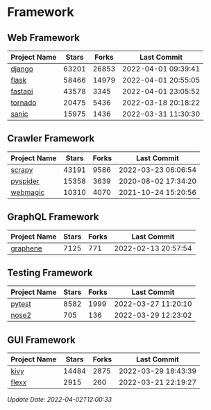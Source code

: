# Framework

## Web Framework
| Project Name | Stars | Forks | Last Commit |
| ------------ | ----- | ----- | ----------- |
| [django](https://github.com/django/django) | 63201 | 26853 | 2022-04-01 09:39:41 |
| [flask](https://github.com/pallets/flask) | 58466 | 14979 | 2022-04-01 20:55:05 |
| [fastapi](https://github.com/tiangolo/fastapi) | 43578 | 3345 | 2022-04-01 23:05:52 |
| [tornado](https://github.com/tornadoweb/tornado) | 20475 | 5436 | 2022-03-18 20:18:22 |
| [sanic](https://github.com/sanic-org/sanic) | 15975 | 1436 | 2022-03-31 11:30:30 |

## Crawler Framework
| Project Name | Stars | Forks | Last Commit |
| ------------ | ----- | ----- | ----------- |
| [scrapy](https://github.com/scrapy/scrapy) | 43191 | 9586 | 2022-03-23 06:06:54 |
| [pyspider](https://github.com/binux/pyspider) | 15358 | 3639 | 2020-08-02 17:34:20 |
| [webmagic](https://github.com/code4craft/webmagic) | 10310 | 4070 | 2021-10-24 15:20:56 |

## GraphQL Framework
| Project Name | Stars | Forks | Last Commit |
| ------------ | ----- | ----- | ----------- |
| [graphene](https://github.com/graphql-python/graphene) | 7125 | 771 | 2022-02-13 20:57:54 |

## Testing Framework
| Project Name | Stars | Forks | Last Commit |
| ------------ | ----- | ----- | ----------- |
| [pytest](https://github.com/pytest-dev/pytest) | 8582 | 1999 | 2022-03-27 11:20:10 |
| [nose2](https://github.com/nose-devs/nose2) | 705 | 136 | 2022-03-29 12:23:02 |

## GUI Framework
| Project Name | Stars | Forks | Last Commit |
| ------------ | ----- | ----- | ----------- |
| [kivy](https://github.com/kivy/kivy) | 14484 | 2875 | 2022-03-29 18:43:39 |
| [flexx](https://github.com/flexxui/flexx) | 2915 | 260 | 2022-03-21 22:19:27 |

*Update Date: 2022-04-02T12:00:33*